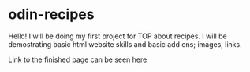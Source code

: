 # odin-recipes
Hello! I will be doing my first project for TOP about recipes. I will be demostrating basic html website skills and basic add ons; images, links. 
<p>Link to the finished page can be seen <a href="https://jonfelic.github.io/odin-recipes/">here</a><p>